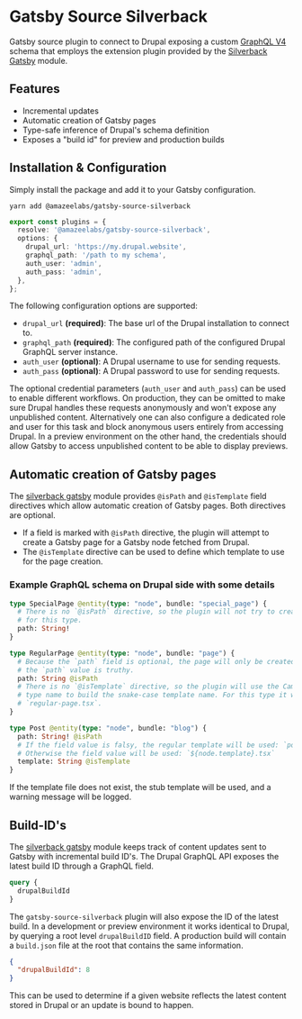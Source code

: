 # Gatsby Source Silverback

Gatsby source plugin to connect to Drupal exposing a custom [GraphQL V4] schema
that employs the extension plugin provided by the [Silverback Gatsby] module.

[graphql v4]: https://drupal-graphql.gitbook.io/graphql/v/8.x-4.x/
[silverback gatsby]: https://packagist.org/packages/amazeelabs/silverback_gatsby

## Features

- Incremental updates
- Automatic creation of Gatsby pages
- Type-safe inference of Drupal's schema definition
- Exposes a "build id" for preview and production builds

## Installation & Configuration

Simply install the package and add it to your Gatsby configuration.

```shell
yarn add @amazeelabs/gatsby-source-silverback
```

```typescript
export const plugins = {
  resolve: '@amazeelabs/gatsby-source-silverback',
  options: {
    drupal_url: 'https://my.drupal.website',
    graphql_path: '/path to my schema',
    auth_user: 'admin',
    auth_pass: 'admin',
  },
};
```

The following configuration options are supported:

- `drupal_url` **(required)**: The base url of the Drupal installation to
  connect to.
- `graphql_path` **(required)**: The configured path of the configured Drupal
  GraphQL server instance.
- `auth_user` **(optional)**: A Drupal username to use for sending requests.
- `auth_pass` **(optional)**: A Drupal password to use for sending requests.

The optional credential parameters (`auth_user` and `auth_pass`) can be used to
enable different workflows. On production, they can be omitted to make sure
Drupal handles these requests anonymously and won't expose any unpublished
content. Alternatively one can also configure a dedicated role and user for this
task and block anonymous users entirely from accessing Drupal. In a preview
environment on the other hand, the credentials should allow Gatsby to access
unpublished content to be able to display previews.

## Automatic creation of Gatsby pages

The [silverback gatsby] module provides `@isPath` and `@isTemplate` field
directives which allow automatic creation of Gatsby pages. Both directives are
optional.

- If a field is marked with `@isPath` directive, the plugin will attempt to
  create a Gatsby page for a Gatsby node fetched from Drupal.
- The `@isTemplate` directive can be used to define which template to use for
  the page creation.

### Example GraphQL schema on Drupal side with some details

```graphql
type SpecialPage @entity(type: "node", bundle: "special_page") {
  # There is no `@isPath` directive, so the plugin will not try to create pages
  # for this type.
  path: String!
}

type RegularPage @entity(type: "node", bundle: "page") {
  # Because the `path` field is optional, the page will only be created if
  # the `path` value is truthy.
  path: String @isPath
  # There is no `@isTemplate` directive, so the plugin will use the CamelCase
  # type name to build the snake-case template name. For this type it will be
  # `regular-page.tsx`.
}

type Post @entity(type: "node", bundle: "blog") {
  path: String! @isPath
  # If the field value is falsy, the regular template will be used: `post.tsx`
  # Otherwise the field value will be used: `${node.template}.tsx`
  template: String @isTemplate
}
```

If the template file does not exist, the stub template will be used, and a
warning message will be logged.

## Build-ID's

The [silverback gatsby] module keeps track of content updates sent to Gatsby
with incremental build ID's. The Drupal GraphQL API exposes the latest build ID
through a GraphQL field.

```graphql
query {
  drupalBuildId
}
```

The `gatsby-source-silverback` plugin will also expose the ID of the latest
build. In a development or preview environment it works identical to Drupal, by
querying a root level `drupalBuildID` field. A production build will contain a
`build.json` file at the root that contains the same information.

```json
{
  "drupalBuildId": 8
}
```

This can be used to determine if a given website reflects the latest content
stored in Drupal or an update is bound to happen.
